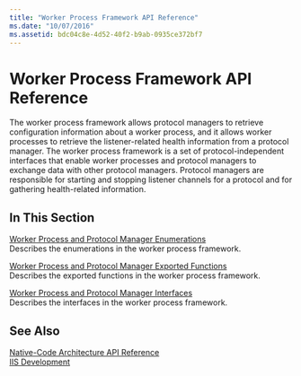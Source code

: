 ```yaml
---
title: "Worker Process Framework API Reference"
ms.date: "10/07/2016"
ms.assetid: bdc04c8e-4d52-40f2-b9ab-0935ce372bf7
---
```

# Worker Process Framework API Reference
The worker process framework allows protocol managers to retrieve configuration information about a worker process, and it allows worker processes to retrieve the listener-related health information from a protocol manager. The worker process framework is a set of protocol-independent interfaces that enable worker processes and protocol managers to exchange data with other protocol managers. Protocol managers are responsible for starting and stopping listener channels for a protocol and for gathering health-related information.  
  
## In This Section  
 [Worker Process and Protocol Manager Enumerations](../../web-development-reference\native-code-api-reference/worker-process-and-protocol-manager-enumerations.md)  
 Describes the enumerations in the worker process framework.  
  
 [Worker Process and Protocol Manager Exported Functions](../../web-development-reference\native-code-api-reference/worker-process-and-protocol-manager-exported-functions.md)  
 Describes the exported functions in the worker process framework.  
  
 [Worker Process and Protocol Manager Interfaces](../../web-development-reference\native-code-api-reference/worker-process-and-protocol-manager-interfaces.md)  
 Describes the interfaces in the worker process framework.  
  
## See Also  
 [Native-Code Architecture API Reference](../../web-development-reference\native-code-api-reference/native-code-architecture-api-reference.md)   
 [IIS Development](http://msdn.microsoft.com/library/6c07a4d0-1bf0-45d3-8178-25df76e6740c)